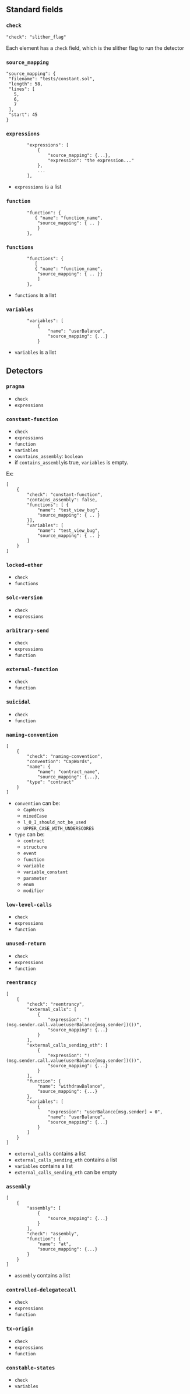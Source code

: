 ## Standard fields
### `check`
```
"check": "slither_flag"
```
Each element has a `check` field, which is the slither flag to run the detector

### `source_mapping`
```
"source_mapping": {
 "filename": "tests/constant.sol",
 "length": 58,
 "lines": [
   5,
   6,
   7
 ],
 "start": 45
}
```

### `expressions`

```
        "expressions": [
            {
                "source_mapping": {...},
                "expression": "the expression..."
            }, 
            ...
        ],
```
- `expressions` is a list

### `function`
```
        "function": {
           { "name": "function_name",
            "source_mapping": { .. }
            }
        },
```


### `functions`
```
        "functions": {
           [
           { "name": "function_name",
            "source_mapping": { .. }}
            ]
        },
```
- `functions` is a list


### `variables`
```
        "variables": [
            {
                "name": "userBalance",
                "source_mapping": {...}
            }
```
- `variables` is a list



## Detectors

### `pragma`
- `check`
- `expressions`

### `constant-function`
- `check`
- `expressions`
- `function`
- `variables`
- `countains_assembly`: `boolean`
- if `contains_assembly`is true, `variables` is empty.

Ex: 
```
[
    {
        "check": "constant-function",
        "contains_assembly": false,
        "functions": [ {
            "name": "test_view_bug",
            "source_mapping": { .. }
        }],
        "variables": [
            "name": "test_view_bug",
            "source_mapping": { .. }
        ]
    }
]
```

### `locked-ether`
- `check`
- `functions`

### `solc-version`
- `check`
- `expressions`


### `arbitrary-send`
- `check`
- `expressions`
- `function`

### `external-function`
- `check`
- `function`


### `suicidal`
- `check`
- `function`

### `naming-convention`
```
[
    {
        "check": "naming-convention",
        "convention": "CapWords",
        "name": {
            "name": "contract_name",
            "source_mapping": {...},
        "type": "contract"
    }
]
```
- `convention` can be:
  - `CapWords`
  - `mixedCase`
  - `l_O_I_should_not_be_used`
  - `UPPER_CASE_WITH_UNDERSCORES`
- `type` can be:
  - `contract`
  - `structure`
  - `event`
  - `function`
  - `variable`
  - `variable_constant`
  - `parameter`
  - `enum`
  - `modifier`

### `low-level-calls`
- `check`
- `expressions`
- `function`

### `unused-return`
- `check`
- `expressions`
- `function`

### `reentrancy`
```
[
    {
        "check": "reentrancy",
        "external_calls": [
            {
                "expression": "! (msg.sender.call.value(userBalance[msg.sender])())",
                "source_mapping": {...}
            }
        ],
        "external_calls_sending_eth": [
            {
                "expression": "! (msg.sender.call.value(userBalance[msg.sender])())",
                "source_mapping": {...}
            }
        ],
        "function": {
            "name": "withdrawBalance",
            "source_mapping": {...}
        },
        "variables": [
            {
                "expression": "userBalance[msg.sender] = 0",
                "name": "userBalance",
                "source_mapping": {...}
            }
        ]
    }
]
```
- `external_calls` contains a list
- `external_calls_sending_eth` contains a list
- `variables` contains a list
- `external_calls_sending_eth` can be empty

### `assembly`

```
[
    {
        "assembly": [
            {
                "source_mapping": {...}
            }
        ],
        "check": "assembly",
        "function": {
            "name": "at",
            "source_mapping": {...}
        }
    }
]
```
- `assembly` contains a list

###  `controlled-delegatecall`
- `check`
- `expressions`
- `function`

### `tx-origin`
- `check`
- `expressions`
- `function`

### `constable-states`
- `check`
- `variables`